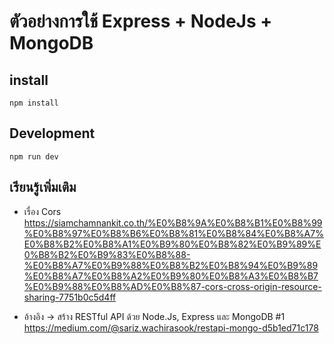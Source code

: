 # ตัวอย่างการใช้ Express + NodeJs + MongoDB

## install
```npm install```

## Development
```npm run dev```

## เรียนรู้เพิ่มเติม
* เรื่อง Cors 
https://siamchamnankit.co.th/%E0%B8%9A%E0%B8%B1%E0%B8%99%E0%B8%97%E0%B8%B6%E0%B8%81%E0%B8%84%E0%B8%A7%E0%B8%B2%E0%B8%A1%E0%B9%80%E0%B8%82%E0%B9%89%E0%B8%B2%E0%B9%83%E0%B8%88-%E0%B8%A7%E0%B9%88%E0%B8%B2%E0%B8%94%E0%B9%89%E0%B8%A7%E0%B8%A2%E0%B9%80%E0%B8%A3%E0%B8%B7%E0%B9%88%E0%B8%AD%E0%B8%87-cors-cross-origin-resource-sharing-7751b0c5d4ff

* อ้างอิง -> สร้าง RESTful API ด้วย Node.Js, Express และ MongoDB #1
https://medium.com/@sariz.wachirasook/restapi-mongo-d5b1ed71c178

